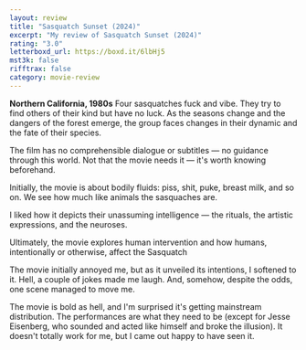 ```yaml
---
layout: review
title: "Sasquatch Sunset (2024)"
excerpt: "My review of Sasquatch Sunset (2024)"
rating: "3.0"
letterboxd_url: https://boxd.it/6lbHj5
mst3k: false
rifftrax: false
category: movie-review
---
```


<b>Northern California, 1980s</b>
Four sasquatches fuck and vibe. They try to find others of their kind but have no luck. As the seasons change and the dangers of the forest emerge, the group faces changes in their dynamic and the fate of their species.

The film has no comprehensible dialogue or subtitles — no guidance through this world. Not that the movie needs it — it's worth knowing beforehand.

Initially, the movie is about bodily fluids: piss, shit, puke, breast milk, and so on. We see how much like animals the sasquaches are.

I liked how it depicts their unassuming intelligence — the rituals, the artistic expressions, and the neuroses.

Ultimately, the movie explores human intervention and how humans, intentionally or otherwise, affect the Sasquatch

The movie initially annoyed me, but as it unveiled its intentions, I softened to it. Hell, a couple of jokes made me laugh. And, somehow, despite the odds, one scene managed to move me.

The movie is bold as hell, and I'm surprised it's getting mainstream distribution. The performances are what they need to be (except for Jesse Eisenberg, who sounded and acted like himself and broke the illusion). It doesn't totally work for me, but I came out happy to have seen it.
